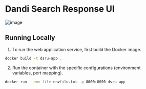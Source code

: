 # Dandi Search Response UI
![image](media/ui-demo.gif)

## Running Locally

1. To run the web application service, first build the Docker image.

```bash
docker build -t dsru-app .
```

2. Run the container with the specific configurations (environment variables, port mapping).

```bash
docker run --env-file envfile.txt -p 8000:8000 dsru-app
```

